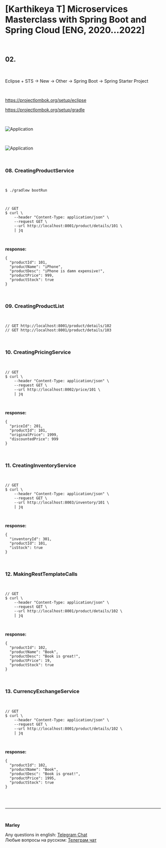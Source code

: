 # [Karthikeya T] Microservices Masterclass with Spring Boot and Spring Cloud [ENG, 2020...2022]


<br/>

## 02. 

<br/>

Eclipse + STS -> New -> Other -> Spring Boot -> Spring Starter Project

<br/>

https://projectlombok.org/setup/eclipse


https://projectlombok.org/setup/gradle


<br/>

![Application](/img/ch02-pic01.png?raw=true)


<br/>

![Application](/img/ch02-pic02.png?raw=true)


<br/>

### 08. CreatingProductService

<br/>

```
$ ./gradlew bootRun
```

<br/>

```
// GET
$ curl \
    --header "Content-Type: application/json" \
    --request GET \
    --url http://localhost:8001/product/details/101 \
    | jq
```

<br/>

**response:**

```
{
  "productId": 101,
  "productName": "iPhone",
  "productDesc": "iPhone is damn expensive!",
  "productPrice": 999,
  "productStock": true
}
```

<br/>

### 09. CreatingProductList

<br/>

```
// GET http://localhost:8001/product/details/102
// GET http://localhost:8001/product/details/103
```

<br/>

### 10. CreatingPricingService

<br/>

```
// GET
$ curl \
    --header "Content-Type: application/json" \
    --request GET \
    --url http://localhost:8002/price/101 \
    | jq
```

<br/>

**response:**

```
{
  "priceId": 201,
  "productId": 101,
  "originalPrice": 1999,
  "discountedPrice": 999
}
```

<br/>

### 11. CreatingInventoryService


<br/>

```
// GET
$ curl \
    --header "Content-Type: application/json" \
    --request GET \
    --url http://localhost:8003/inventory/101 \
    | jq
```

<br/>

**response:**

```
{
  "inventoryId": 301,
  "productId": 101,
  "isStock": true
}
```

<br/>

### 12. MakingRestTemplateCalls

<br/>

```
// GET
$ curl \
    --header "Content-Type: application/json" \
    --request GET \
    --url http://localhost:8001/product/details/102 \
    | jq
```

<br/>

**response:**

```
{
  "productId": 102,
  "productName": "Book",
  "productDesc": "Book is great!",
  "productPrice": 19,
  "productStock": true
}
```


<br/>

### 13. CurrencyExchangeService

<br/>

```
// GET
$ curl \
    --header "Content-Type: application/json" \
    --request GET \
    --url http://localhost:8001/product/details/102 \
    | jq
```

<br/>

**response:**

```
{
  "productId": 102,
  "productName": "Book",
  "productDesc": "Book is great!",
  "productPrice": 1995,
  "productStock": true
}
```

<br/><br/>

---

<br/>

**Marley**

Any questions in english: <a href="https://javadev.org/chat/">Telegram Chat</a>  
Любые вопросы на русском: <a href="https://javadev.ru/chat/">Телеграм чат</a>
